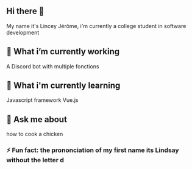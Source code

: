 ## Hi there 👋 
My name it's Lincey Jérôme, i'm currently a college student in software development

## 🔭 What i’m currently working
A Discord bot with multiple fonctions
## 🌱 What i'm currently learning 
Javascript framework Vue.js
## 💬 Ask me about
how to cook a chicken 
### ⚡ Fun fact: the prononciation of my first name its Lindsay without the letter d 
